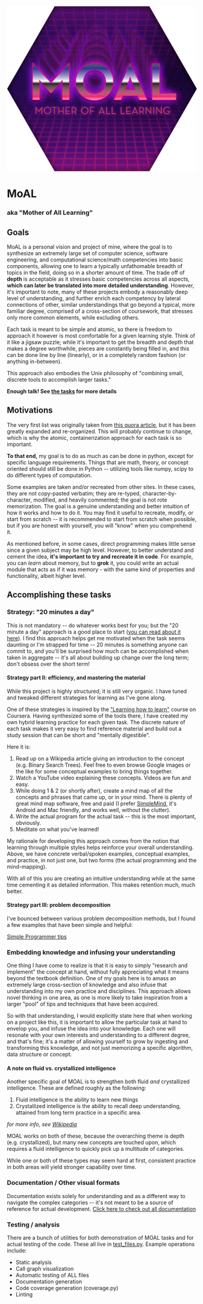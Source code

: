 ![moal logo](moal-logo.png)

# MoAL

### aka "Mother of All Learning"

## Goals

MoAL is a personal vision and project of mine, where the goal is to synthesize an extremely large set of computer science, software engineering, and computational science/math competencies into basic components, allowing one to learn a typically unfathomable breadth of topics in the field, doing so in a shorter amount of time. The trade off of **depth** is acceptable as it stresses basic competencies across all aspects, **which can later be translated into more detailed understanding**. However, it's important to note, many of these projects embody a reasonably deep level of understanding, and further enrich each competency by lateral connections of other, similar understandings that go beyond a typical, more familiar degree, comprised of a cross-section of coursework, that stresses only more common elements, while excluding others.

Each task is meant to be simple and atomic, so there is freedom to approach it however is most comfortable for a given learning style. Think of it like a jigsaw puzzle; while it's important to get the breadth and depth that makes a degree worthwhile, pieces are constantly being filled in, and this can be done line by line (linearly), or in a completely random fashion (or anything in-between).

This approach also embodies the Unix philosophy of "combining small, discrete tools to accomplish larger tasks."

__Enough talk! See [the tasks](TASKS.md) for more details__

## Motivations
The very first list was originally taken from [this quora article](https://www.quora.com/What-is-the-best-way-to-self-teach-the-skills-and-knowledge-gained-in-a-typical-computer-science-degree/answer/Sam-Park-1?srid=dDmF&share=1), but it has been greatly expanded and re-organized. This will probably continue to change, which is why the atomic, containerization approach for each task is so important.

**To that end,** my goal is to do as much as can be done in python, except for specific language requirements. Things that are math, theory, or concept oriented should still be done in Python -- utilizing tools like numpy, scipy to do different types of computation.

Some examples are taken and/or recreated from other sites. In these cases, they are not copy-pasted verbatim; they are re-typed, character-by-character, modified, and heavily commented; the goal is not rote memorization. The goal is a genuine understanding and better intuition of how it works and how to do it. You may find it useful to recreate, modify, or start from scratch -- it is recommended to start from scratch when possible, but if you are honest with yourself, you will "know" when you comprehend it.

As mentioned before, in some cases, direct programming makes little sense since a given subject may be high level. However, to better understand and cement the idea, **it's important to try and recreate it in code**. For example, you can *learn* about memory, but to **grok** it, you could write an actual module that acts as if it was memory - with the same kind of properties and functionality, albeit higher level.

## Accomplishing these tasks

### Strategy: "20 minutes a day"
This is not mandatory -- do whatever works best for you; but the "20 minute a day" approach is a good place to start ([you can read about it here](http://www.quora.com/What-small-lifestyle-changes-have-the-biggest-impact/answer/Evan-DeFilippis?srid=dDmF&share=1)). I find this approach helps get me motivated when the task seems daunting or I'm strapped for time -- 20 minutes is something anyone can commit to, and you'll be surprised how much can be accomplished when taken in aggregate -- it's all about building up change over the long term; don't obsess over the short term!

#### Strategy part II: efficiency, and mastering the material
While this project is highly structured, it is still very organic. I have tuned and tweaked different strategies for learning as I've gone along.

One of these strategies is inspired by the ["Learning how to learn"](https://www.coursera.org/learn/learning-how-to-learn) course on Coursera. Having synthesized some of the tools there, I have created my own hybrid learning practice for each given task. The discrete nature of each task makes it very easy to find reference material and build out a study session that can be short and "mentally digestible".

Here it is:

1. Read up on a Wikipedia article giving an introduction to the concept (e.g. Binary Search Trees). Feel free to even browse Google images or the like for some conceptual examples to bring things together.
2. Watch a YouTube video explaining these concepts. Videos are fun and easy.
3. While doing 1 & 2 (or shortly after), create a mind map of all the concepts and phrases that came up, or in your mind. There is plenty of great mind map software, free and paid (I prefer [SimpleMind](http://www.simpleapps.eu/simplemind/), it's Android and Mac friendly, and works well, without the clutter).
4. Write the actual program for the actual task -- this is the most important, obviously.
5. Meditate on what you've learned!

My rationale for developing this approach comes from the notion that learning through multiple styles helps reinforce your overall understanding. Above, we have concrete verbal/spoken examples, conceptual examples, and practice, in not just one, but two forms (the actual programming and the mind-mapping).

With all of this you are creating an intuitive understanding while at the same time cementing it as detailed information. This makes retention much, much better.

#### Strategy part III: problem decomposition

I've bounced between various problem decomposition methods, but I found a few examples that have been simple and helpful:

[Simple Programmer tips](http://simpleprogrammer.com/2011/01/08/solving-problems-breaking-it-down/)

### Embedding knowledge and infusing your understanding

One thing I have come to realize is that it is easy to simply "research and implement" the concept at hand, without fully appreciating what it means beyond the textbook definition. One of my goals here is to amass an extremely large cross-section of knowledge and also infuse that understanding into my own practice and disciplines. This approach allows novel thinking in one area, as one is more likely to take inspiration from a larger "pool" of tips and techniques that have been acquired.

So with that understanding, I would explicitly state here that when working on a project like this, it is important to allow the particular task at hand to envelop you, and infuse the idea into your knowledge. Each one will resonate with your own interests and understanding to a different degree, and that's fine; it's a matter of allowing yourself to grow by ingesting and transforming this knowledge, and not just memorizing a specific algorithm, data structure or concept.

#### A note on fluid vs. crystallized intelligence

Another specific goal of MOAL is to strengthen both fluid *and* crystallized intelligence. These are defined roughly as the following:

1. Fluid intelligence is the ability to learn new things
2. Crystallized intelligence is the ability to recall deep understanding, attained from long term practice in a specific area.

*for more info, see [Wikipedia](https://en.wikipedia.org/wiki/Fluid_and_crystallized_intelligence)*

MOAL works on both of these, because the overarching theme is depth (e.g. crystallized), but many new concepts are touched upon, which requires a fluid intelligence to quickly pick up a multitude of categories.

While one or both of these types may seem hard at first, consistent practice in both areas will yield stronger capability over time.

### Documentation / Other visual formats

Documentation exists solely for understanding and as a different way to navigate the complex categories -- it's not meant to be a source of reference for actual development. [Click here to check out all documentation](http://christabor.github.io/MoAL/)

### Testing / analysis

There are a bunch of utilities for both demonstration of MOAL tasks and for actual testing of the code. These all live in [test_files.py](MOAL/test_files.py). Example operations include:

* Static analysis
* Call graph visualization
* Automatic testing of ALL files
* Documentation generation
* Code coverage generation (coverage.py)
* Linting


